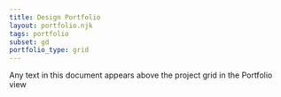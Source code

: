 ```yaml
---
title: Design Portfolio
layout: portfolio.njk
tags: portfolio
subset: gd
portfolio_type: grid
---
```


Any text in this document appears above the project grid in the Portfolio view
